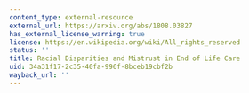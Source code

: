 ```yaml
---
content_type: external-resource
external_url: https://arxiv.org/abs/1808.03827
has_external_license_warning: true
license: https://en.wikipedia.org/wiki/All_rights_reserved
status: ''
title: Racial Disparities and Mistrust in End of Life Care
uid: 34a31f17-2c35-40fa-996f-8bceb19cbf2b
wayback_url: ''
---
```

